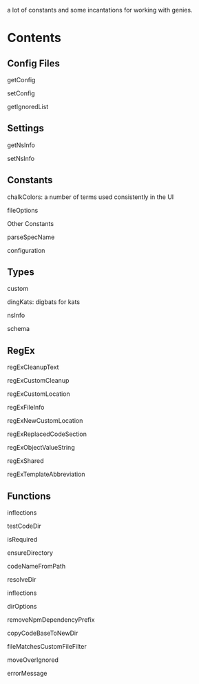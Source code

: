 a lot of constants and some incantations for working with genies.

# Contents
## Config Files
getConfig

setConfig

getIgnoredList

## Settings
getNsInfo

setNsInfo

## Constants
chalkColors: a number of terms used consistently in the UI 

fileOptions


Other Constants

parseSpecName

configuration

## Types
custom

dingKats: digbats for kats

nsInfo

schema

## RegEx
regExCleanupText

regExCustomCleanup

regExCustomLocation

regExFileInfo

regExNewCustomLocation

regExReplacedCodeSection

regExObjectValueString

regExShared

regExTemplateAbbreviation

## Functions
inflections

testCodeDir

isRequired

ensureDirectory

codeNameFromPath

resolveDir

inflections

dirOptions

removeNpmDependencyPrefix

copyCodeBaseToNewDir

fileMatchesCustomFileFilter

moveOverIgnored

errorMessage
